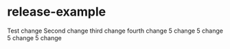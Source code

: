 # release-example

Test change
Second change
third change
fourth change
5 change
5 change
5 change
5 change